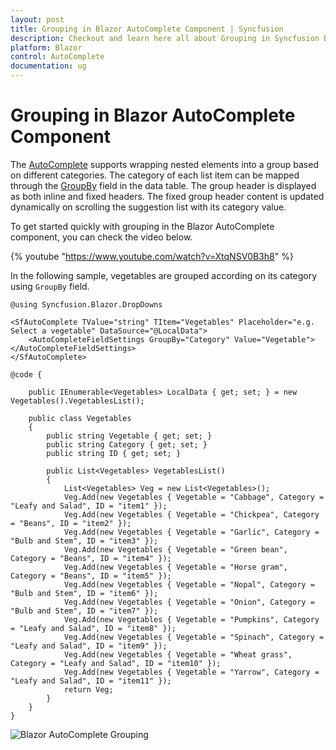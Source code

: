 ```yaml
---
layout: post
title: Grouping in Blazor AutoComplete Component | Syncfusion
description: Checkout and learn here all about Grouping in Syncfusion Blazor AutoComplete component and much more.
platform: Blazor
control: AutoComplete
documentation: ug
---
```


# Grouping in Blazor AutoComplete Component

The [AutoComplete](https://help.syncfusion.com/cr/blazor/Syncfusion.Blazor.DropDowns.SfAutoComplete-2.html) supports wrapping nested elements into a group based on different categories. The category of each list item can be mapped through the [GroupBy](https://help.syncfusion.com/cr/blazor/Syncfusion.Blazor.DropDowns.AutoCompleteFieldSettings.html#Syncfusion_Blazor_DropDowns_AutoCompleteFieldSettings_GroupBy) field in the data table. The group header is displayed as both inline and fixed headers. The fixed group header content is updated dynamically on scrolling the suggestion list with its category value.

To get started quickly with grouping in the Blazor AutoComplete component, you can check the video below.

{% youtube "https://www.youtube.com/watch?v=XtqNSV0B3h8" %}

In the following sample, vegetables are grouped according on its category using `GroupBy` field.

```cshtml
@using Syncfusion.Blazor.DropDowns

<SfAutoComplete TValue="string" TItem="Vegetables" Placeholder="e.g. Select a vegetable" DataSource="@LocalData">
    <AutoCompleteFieldSettings GroupBy="Category" Value="Vegetable"></AutoCompleteFieldSettings>
</SfAutoComplete>

@code {

    public IEnumerable<Vegetables> LocalData { get; set; } = new Vegetables().VegetablesList();

    public class Vegetables
    {
        public string Vegetable { get; set; }
        public string Category { get; set; }
        public string ID { get; set; }

        public List<Vegetables> VegetablesList()
        {
            List<Vegetables> Veg = new List<Vegetables>();
            Veg.Add(new Vegetables { Vegetable = "Cabbage", Category = "Leafy and Salad", ID = "item1" });
            Veg.Add(new Vegetables { Vegetable = "Chickpea", Category = "Beans", ID = "item2" });
            Veg.Add(new Vegetables { Vegetable = "Garlic", Category = "Bulb and Stem", ID = "item3" });
            Veg.Add(new Vegetables { Vegetable = "Green bean", Category = "Beans", ID = "item4" });
            Veg.Add(new Vegetables { Vegetable = "Horse gram", Category = "Beans", ID = "item5" });
            Veg.Add(new Vegetables { Vegetable = "Nopal", Category = "Bulb and Stem", ID = "item6" });
            Veg.Add(new Vegetables { Vegetable = "Onion", Category = "Bulb and Stem", ID = "item7" });
            Veg.Add(new Vegetables { Vegetable = "Pumpkins", Category = "Leafy and Salad", ID = "item8" });
            Veg.Add(new Vegetables { Vegetable = "Spinach", Category = "Leafy and Salad", ID = "item9" });
            Veg.Add(new Vegetables { Vegetable = "Wheat grass", Category = "Leafy and Salad", ID = "item10" });
            Veg.Add(new Vegetables { Vegetable = "Yarrow", Category = "Leafy and Salad", ID = "item11" });
            return Veg;
        }
    }
}
```



![Blazor AutoComplete Grouping](./images/blazor-autocomplete-grouping.png)
<!-- {% previewsample "https://blazorplayground.syncfusion.com/embed/rZhqjwLQzIhutCMJ?appbar=false&editor=false&result=true&errorlist=false&theme=bootstrap5" %} -->